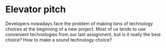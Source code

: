 # Elevator pitch
Developers nowadays face the problem of making tons of technology choices at the beginning of a new project.
Most of us tends to use convenient technologies from our last assignment, but is it really the best choice?
How to make a sound technology choice?
